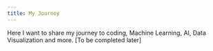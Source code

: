 ```yaml
---
title: My Journey
---
```

Here I want to share my journey to coding, Machine Learning, AI, Data Visualization and more. [To be completed later]
